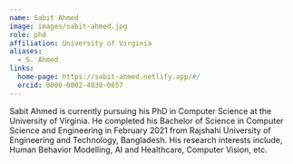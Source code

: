 ```yaml
---
name: Sabit Ahmed
image: images/sabit-ahmed.jpg
role: phd
affiliation: University of Virginia
aliases:
  - S. Ahmed
links:
  home-page: https://sabit-ahmed.netlify.app/#/
  orcid: 0000-0002-4830-0657
---
```


Sabit Ahmed is currently pursuing his PhD in Computer Science at the University of Virginia. He 
completed his Bachelor of Science in Computer Science and Engineering in February 2021 from Rajshahi University of
Engineering and Technology, Bangladesh. His research interests include, Human Behavior Modelling, AI and Healthcare,
Computer Vision, etc.